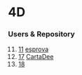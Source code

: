 # 4D

### Users & Repository 

11. [11](https://github.com/vangoghdipinto) [esprova](https://github.com/vangoghdipinto/esprova)
17. [17](https://github.com/LastHub) [CartaDee](https://github.com/LastHub/CartaDee) 
18. [18](https://github.com/blackninja22) [](https://github.com/blackninja22/Prove-github)
